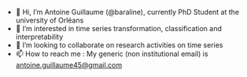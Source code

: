 - 👋 Hi, I’m Antoine Guillaume (@baraline), currently PhD Student at the university of Orléans
- 👀 I’m interested in time series transformation, classification and interpretability
- 💞️ I’m looking to collaborate on research activities on time series
- 📫 How to reach me : My generic (non institutional email) is antoine.guillaume45@gmail.com

<!---
baraline/baraline is a ✨ special ✨ repository because its `README.md` (this file) appears on your GitHub profile.
You can click the Preview link to take a look at your changes.
--->
